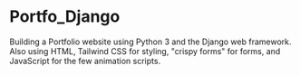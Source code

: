 # Portfo_Django

Building a Portfolio website using Python 3 and the Django web framework. Also using HTML, Tailwind CSS for styling, "crispy forms" for forms, and JavaScript for the few animation scripts.

